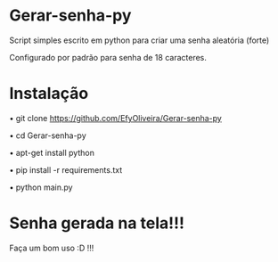 # Gerar-senha-py

Script simples escrito em python para criar uma senha aleatória (forte)

Configurado por padrão para senha de 18 caracteres.

# Instalação

• git clone https://github.com/EfyOliveira/Gerar-senha-py

• cd Gerar-senha-py

• apt-get install python

• pip install -r requirements.txt

• python main.py

# Senha gerada na tela!!!

Faça um bom uso :D !!!
